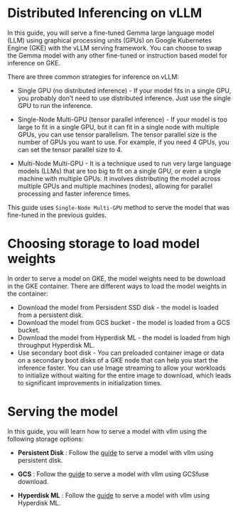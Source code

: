 # Distributed Inferencing on vLLM

In this guide, you will serve a fine-tuned Gemma large language model (LLM) using graphical processing units (GPUs) on Google Kubernetes Engine (GKE) with the vLLM serving framework. You can choose to swap the Gemma model with any other fine-tuned or instruction based model for inference on GKE.

There are three common strategies for inference on vLLM:

- Single GPU (no distributed inference) - If your model fits in a single GPU, you probably don't need to use distributed inference. Just use the single GPU to run the inference.
  
- Single-Node Multi-GPU (tensor parallel inference) - If your model is too large to fit in a single GPU, but it can fit in a single node with multiple GPUs, you can use tensor parallelism. The tensor parallel size is the number of GPUs you want to use. For example, if you need 4 GPUs, you can set the tensor parallel size to 4.

- Multi-Node Multi-GPU - It is a technique used to run very large language models (LLMs) that are too big to fit on a single GPU, or even a single machine with multiple GPUs. It involves distributing the model across multiple GPUs and multiple machines (nodes), allowing for parallel processing and faster inference times.


This guide uses `Single-Node Multi-GPU` method to serve the model that was fine-tuned in the previous guides.


# Choosing storage to load model weights

In order to serve a model on GKE, the model weights need to be download in the GKE container.
There are different ways to load the model weights in the container:

- Download the model from Persisdent SSD disk - the model is loaded from a persistent disk.
- Download the model from GCS bucket - the model is loaded from a GCS bucket.
- Download the model from Hyperdisk ML  - the model is loaded from high throughput Hyperdisk ML.
- Use secondary boot disk - You can preloaded container image or data on a secondary boot disks of a GKE node that can help you start the inference faster. You can use Image streaming to allow your workloads to initialize without waiting for the entire image to download, which leads to significant improvements in initialization times. 

# Serving the model

In this guide, you will learn how to serve a model with vllm using the following storage options:

- **Persistent Disk** : Follow the [guide](/use-cases/inferencing/serving/vllm/persistent-disk/README.md) to serve a model with vllm using persistent disk.

- **GCS** : Follow the [guide](/use-cases/inferencing/serving/vllm/gcsfuse/README.md) to serve a model with vllm using GCSfuse download.

- **Hyperdisk ML** : Follow the [guide](/use-cases/inferencing/serving/vllm/hyperdisk-ml/README.md) to serve a model with vllm using Hyperdisk ML.



